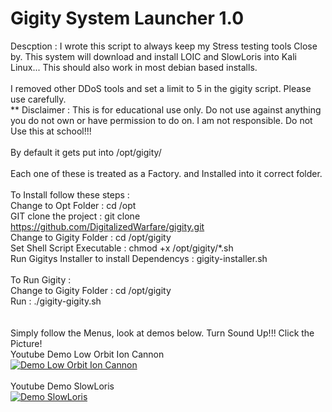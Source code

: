 # Gigity System Launcher 1.0<br />
Descption : I wrote this script to always keep my Stress testing tools Close by. 
This system will download and install LOIC and SlowLoris into Kali Linux...
This should also work in most debian based installs.<br /><br />I removed other DDoS tools and 
set a limit to 5 in the gigity script. Please use carefully.
<br />
** Disclaimer : This is for educational use only. Do not use against anything you do not own or have
permission to do on. I am not responsible. Do not Use this at school!!!<br />
<br />
By default it gets put into /opt/gigity/
<br /><br />
Each one of these is treated as a Factory. and Installed into it correct folder.
<br /><br />
To Install follow these steps : <br />
Change to Opt Folder :  cd /opt<br />
GIT clone the project : git clone https://github.com/DigitalizedWarfare/gigity.git<br />
Change to Gigity Folder : cd /opt/gigity<br />
Set Shell Script Executable : chmod +x /opt/gigity/*.sh<br />
Run Gigitys Installer to install Dependencys : gigity-installer.sh<br />
<br />
To Run Gigity :<br />
Change to Gigity Folder : cd /opt/gigity<br />
Run : ./gigity-gigity.sh<br />
<br /><br />
Simply follow the Menus, look at demos below. Turn Sound Up!!! Click the Picture!
<br />
Youtube Demo Low Orbit Ion Cannon <br />
[![Demo Low Orbit Ion Cannon](http://upload.wikimedia.org/wikipedia/en/9/95/LoicNewEraCracker_-_from_Commons.png)](https://www.youtube.com/watch?v=cq4xaF8szUI)<br /><br />
Youtube Demo SlowLoris <br />
[![Demo SlowLoris](http://www.mnn.com/sites/default/files/styles/featured_blog/public/loris.jpg)](https://www.youtube.com/watch?v=vPDr6nlkbbA)



